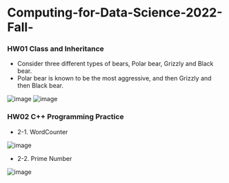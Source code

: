 # Computing-for-Data-Science-2022-Fall-

### HW01 Class and Inheritance
* Consider three different types of bears, Polar bear, Grizzly and Black bear. 
* Polar bear is known to be the most aggressive, and then Grizzly and then Black bear.

![image](https://user-images.githubusercontent.com/104754233/191651898-c96137c4-7e0e-4164-b73b-6186705b4590.png)
![image](https://user-images.githubusercontent.com/104754233/191651928-d4731042-b27a-4cb9-8c22-5c768474b2a5.png)


### HW02 C++ Programming Practice
- 2-1. WordCounter

![image](https://user-images.githubusercontent.com/104754233/193436869-970bde54-91f0-475c-b830-3cda95c29a6d.png)

- 2-2. Prime Number

![image](https://user-images.githubusercontent.com/104754233/193436881-185c19a2-5d93-4a76-bc50-db1aa55818b6.png)
